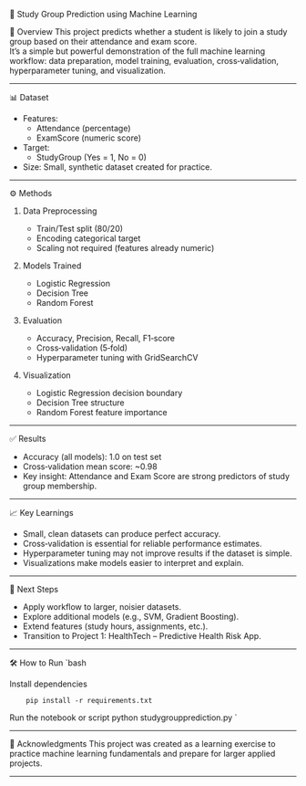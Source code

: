 📘 Study Group Prediction using Machine Learning

🔎 Overview
This project predicts whether a student is likely to join a study group based on their attendance and exam score.  
It’s a simple but powerful demonstration of the full machine learning workflow: data preparation, model training, evaluation, cross‑validation, hyperparameter tuning, and visualization.

---

📊 Dataset
- Features:  
  - Attendance (percentage)  
  - ExamScore (numeric score)  
- Target:  
  - StudyGroup (Yes = 1, No = 0)  
- Size: Small, synthetic dataset created for practice.  

---

⚙ Methods
1. Data Preprocessing  
   - Train/Test split (80/20)  
   - Encoding categorical target  
   - Scaling not required (features already numeric)  

2. Models Trained  
   - Logistic Regression  
   - Decision Tree  
   - Random Forest  

3. Evaluation  
   - Accuracy, Precision, Recall, F1‑score  
   - Cross‑validation (5‑fold)  
   - Hyperparameter tuning with GridSearchCV  

4. Visualization  
   - Logistic Regression decision boundary  
   - Decision Tree structure  
   - Random Forest feature importance  

---

✅ Results
- Accuracy (all models): 1.0 on test set  
- Cross‑validation mean score: ~0.98  
- Key insight: Attendance and Exam Score are strong predictors of study group membership.  

---

📈 Key Learnings
- Small, clean datasets can produce perfect accuracy.  
- Cross‑validation is essential for reliable performance estimates.  
- Hyperparameter tuning may not improve results if the dataset is simple.  
- Visualizations make models easier to interpret and explain.  

---

🚀 Next Steps
- Apply workflow to larger, noisier datasets.  
- Explore additional models (e.g., SVM, Gradient Boosting).  
- Extend features (study hours, assignments, etc.).  
- Transition to Project 1: HealthTech – Predictive Health Risk App.  

---

🛠 How to Run
`bash

Install dependencies

        pip install -r requirements.txt

Run the notebook or script
python studygroupprediction.py
`

---

🙏 Acknowledgments
This project was created as a learning exercise to practice machine learning fundamentals and prepare for larger applied projects.

---
